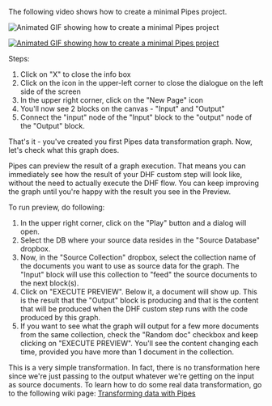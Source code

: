 The following video shows how to create a minimal Pipes project.

![Animated GIF showing how to create a minimal Pipes project](https://github.com/marklogic-community/pipes/blob/master/wikiAssets/PipesMinimalGraph.gif)

<a href="https://raw.githubusercontent.com/marklogic-community/pipes/master/wikiAssets/PipesMinimalGraph.gif" target="_blank">![Animated GIF showing how to create a minimal Pipes project](https://github.com/marklogic-community/pipes/blob/master/wikiAssets/PipesMinimalGraph.gif)</a>

Steps:
1. Click on "X" to close the info box
2. Click on the icon in the upper-left corner to close the dialogue on the left side of the screen
3. In the upper right corner, click on the "New Page" icon
4. You'll now see 2 blocks on the canvas - "Input" and "Output" 
5. Connect the "input" node of the "Input" block to the "output" node of the "Output" block. 

That's it - you've created you first Pipes data transformation graph.
Now, let's check what this graph does.

Pipes can preview the result of a graph execution. That means you can immediately see how the result of your DHF custom step will look like, without the need to actually execute the DHF flow. You can keep improving the graph until you're happy with the result you see in the Preview.

To run preview, do following:

1. In the upper right corner, click on the "Play" button and a dialog will open.
2. Select the DB where your source data resides in the "Source Database" dropbox.
3. Now, in the "Source Collection" dropbox, select the collection name of the documents you want to use as source data for the graph. The "Input" block will use this collection to "feed" the source documents to the next block(s).
4. Click on "EXECUTE PREVIEW". Below it, a document will show up. This is the result that the "Output" block is producing and that is the content that will be produced when the DHF custom step runs with the code produced by this graph. 
5. If you want to see what the graph will output for a few more documents from the same collection, check the "Random doc" checkbox and keep clicking on "EXECUTE PREVIEW". You'll see the content changing each time, provided you have more than 1 document in the collection.

This is a very simple transformation. In fact, there is no transformation here since we're just passing to the output whatever we're getting on the input as source documents. To learn how to do some real data transformation, go to the following wiki page: [Transforming data with Pipes](https://github.com/marklogic-community/pipes/wiki/Transforming-data-with-Pipes)

